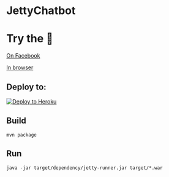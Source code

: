 # __JettyChatbot__

# Try the 🤖
[On Facebook](http://m.me/heybuddyfitness)

[In browser](https://jettyheybuddy.herokuapp.com)

## Deploy to:
[![Deploy to Heroku](https://www.herokucdn.com/deploy/button.svg)](https://heroku.com/deploy)

## Build
	mvn package
	
## Run
	java -jar target/dependency/jetty-runner.jar target/*.war

